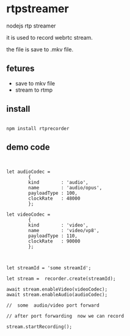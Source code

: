 # rtpstreamer
nodejs rtp streamer

it is used to record webrtc stream.

the file is save to .mkv file.

## fetures

- save to mkv file
- stream to rtmp 

## install 


```

npm install rtprecorder

```


## demo code

```


let audioCodec =
        {
        kind        : 'audio',
        name        : 'audio/opus',
        payloadType : 100,
        clockRate   : 48000
        };

let videoCodec =  
        {
        kind        : 'video',
        name        : 'video/vp8',
        payloadType : 110,
        clockRate   : 90000
        };



let streamId = 'some streamId';

let stream =  recorder.create(streamId);

await stream.enableVideo(videoCodec);
await stream.enableAudio(audioCodec);

//  some  audio/video port forward

// after port forwarding  now we can record 

stream.startRecording();
```
